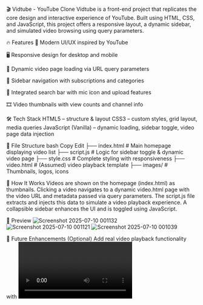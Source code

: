 🎬 Vidtube - YouTube Clone
Vidtube is a front-end project that replicates the core design and interactive experience of YouTube. Built using HTML, CSS, and JavaScript, this project offers a responsive layout, a dynamic sidebar, and simulated video browsing using query parameters.

🔥 Features
🎨 Modern UI/UX inspired by YouTube

🖥️ Responsive design for desktop and mobile

🎥 Dynamic video page loading via URL query parameters

🧭 Sidebar navigation with subscriptions and categories

🔎 Integrated search bar with mic icon and upload features

🎞️ Video thumbnails with view counts and channel info

🛠️ Tech Stack
HTML5 – structure & layout
CSS3 – custom styles, grid layout, media queries
JavaScript (Vanilla) – dynamic loading, sidebar toggle, video page data injection

📂 File Structure
bash
Copy
Edit
├── index.html          # Main homepage displaying video list
├── script.js           # Logic for sidebar toggle & dynamic video page
├── style.css           # Complete styling with responsiveness
├── video.html          # (Assumed) video playback template
├── images/             # Thumbnails, logos, icons


🚀 How It Works
Videos are shown on the homepage (index.html) as thumbnails.
Clicking a video navigates to a dynamic video.html page with the video URL and metadata passed via query parameters.
The script.js file extracts and injects this data to simulate a video playback experience.
A collapsible sidebar enhances the UI and is toggled using JavaScript.

📸 Preview
![Screenshot 2025-07-10 001132](https://github.com/user-attachments/assets/686f27f6-1b72-4eee-9df1-0bd36ead3ab5)
![Screenshot 2025-07-10 001121](https://github.com/user-attachments/assets/76ef3f91-b87a-4b77-9cc3-0d1f07f94cc8)
![Screenshot 2025-07-10 001039](https://github.com/user-attachments/assets/f71d4672-e336-4e42-9d50-71bc9b7e33ee)

📌 Future Enhancements (Optional)
Add real video playback functionality with <video> tags
Integrate with a backend or CMS for dynamic video data
User login and upload features




